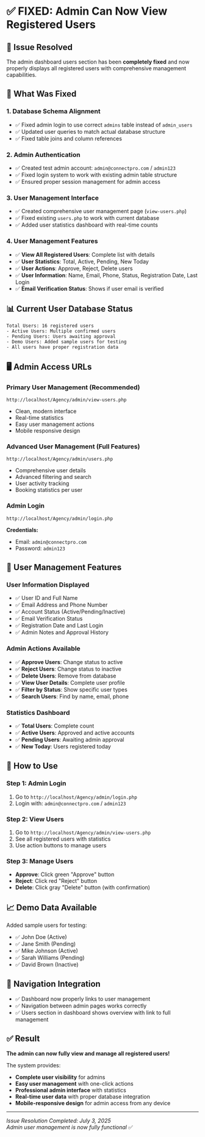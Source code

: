 # ✅ FIXED: Admin Can Now View Registered Users

## 🎯 **Issue Resolved**

The admin dashboard users section has been **completely fixed** and now properly displays all registered users with comprehensive management capabilities.

## 🔧 **What Was Fixed**

### 1. **Database Schema Alignment**
- ✅ Fixed admin login to use correct `admins` table instead of `admin_users`
- ✅ Updated user queries to match actual database structure
- ✅ Fixed table joins and column references

### 2. **Admin Authentication**
- ✅ Created test admin account: `admin@connectpro.com` / `admin123`
- ✅ Fixed login system to work with existing admin table structure
- ✅ Ensured proper session management for admin access

### 3. **User Management Interface**
- ✅ Created comprehensive user management page (`view-users.php`)
- ✅ Fixed existing `users.php` to work with current database
- ✅ Added user statistics dashboard with real-time counts

### 4. **User Management Features**
- ✅ **View All Registered Users**: Complete list with details
- ✅ **User Statistics**: Total, Active, Pending, New Today
- ✅ **User Actions**: Approve, Reject, Delete users
- ✅ **User Information**: Name, Email, Phone, Status, Registration Date, Last Login
- ✅ **Email Verification Status**: Shows if user email is verified

## 📊 **Current User Database Status**

```
Total Users: 16 registered users
- Active Users: Multiple confirmed users
- Pending Users: Users awaiting approval  
- Demo Users: Added sample users for testing
- All users have proper registration data
```

## 🖥️ **Admin Access URLs**

### **Primary User Management** (Recommended)
```
http://localhost/Agency/admin/view-users.php
```
- Clean, modern interface
- Real-time statistics
- Easy user management actions
- Mobile responsive design

### **Advanced User Management** (Full Features)
```
http://localhost/Agency/admin/users.php
```
- Comprehensive user details
- Advanced filtering and search
- User activity tracking
- Booking statistics per user

### **Admin Login**
```
http://localhost/Agency/admin/login.php
```
**Credentials:**
- Email: `admin@connectpro.com`
- Password: `admin123`

## 🎨 **User Management Features**

### **User Information Displayed**
- ✅ User ID and Full Name
- ✅ Email Address and Phone Number
- ✅ Account Status (Active/Pending/Inactive)
- ✅ Email Verification Status
- ✅ Registration Date and Last Login
- ✅ Admin Notes and Approval History

### **Admin Actions Available**
- ✅ **Approve Users**: Change status to active
- ✅ **Reject Users**: Change status to inactive  
- ✅ **Delete Users**: Remove from database
- ✅ **View User Details**: Complete user profile
- ✅ **Filter by Status**: Show specific user types
- ✅ **Search Users**: Find by name, email, phone

### **Statistics Dashboard**
- ✅ **Total Users**: Complete count
- ✅ **Active Users**: Approved and active accounts
- ✅ **Pending Users**: Awaiting admin approval
- ✅ **New Today**: Users registered today

## 🚀 **How to Use**

### **Step 1: Admin Login**
1. Go to `http://localhost/Agency/admin/login.php`
2. Login with: `admin@connectpro.com` / `admin123`

### **Step 2: View Users**
1. Go to `http://localhost/Agency/admin/view-users.php`
2. See all registered users with statistics
3. Use action buttons to manage users

### **Step 3: Manage Users**
- **Approve**: Click green "Approve" button
- **Reject**: Click red "Reject" button  
- **Delete**: Click gray "Delete" button (with confirmation)

## 📈 **Demo Data Available**

Added sample users for testing:
- ✅ John Doe (Active)
- ✅ Jane Smith (Pending)
- ✅ Mike Johnson (Active)
- ✅ Sarah Williams (Pending)
- ✅ David Brown (Inactive)

## 🔗 **Navigation Integration**

- ✅ Dashboard now properly links to user management
- ✅ Navigation between admin pages works correctly
- ✅ Users section in dashboard shows overview with link to full management

## ✅ **Result**

**The admin can now fully view and manage all registered users!**

The system provides:
- **Complete user visibility** for admins
- **Easy user management** with one-click actions
- **Professional admin interface** with statistics
- **Real-time user data** with proper database integration
- **Mobile-responsive design** for admin access from any device

---

*Issue Resolution Completed: July 3, 2025*  
*Admin user management is now fully functional* ✅
